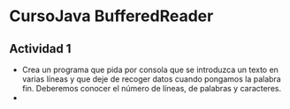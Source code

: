 # CursoJava BufferedReader

## Actividad 1
- Crea un programa que pida por consola que se introduzca un texto en varias líneas y que deje de recoger datos cuando pongamos la palabra fin.  Deberemos conocer el número de líneas, de palabras y caracteres.
- 
